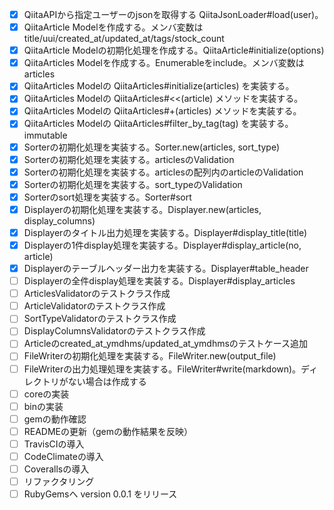 - [x] QiitaAPIから指定ユーザーのjsonを取得する QiitaJsonLoader#load(user)。
- [x] QiitaArticle Modelを作成する。メンバ変数はtitle/uui/created_at/updated_at/tags/stock_count
- [x] QiitaArticle Modelの初期化処理を作成する。QiitaArticle#initialize(options)
- [x] QiitaArticles Modelを作成する。Enumerableをinclude。メンバ変数は articles
- [x] QiitaArticles Modelの QiitaArticles#initialize(articles) を実装する。
- [x] QiitaArticles Modelの QiitaArticles#<<(article) メソッドを実装する。
- [x] QiitaArticles Modelの QiitaArticles#+(articles) メソッドを実装する。
- [x] QiitaArticles Modelの QiitaArticles#filter_by_tag(tag) を実装する。immutable
- [x] Sorterの初期化処理を実装する。Sorter.new(articles, sort_type)
- [x] Sorterの初期化処理を実装する。articlesのValidation
- [x] Sorterの初期化処理を実装する。articlesの配列内のarticleのValidation
- [x] Sorterの初期化処理を実装する。sort_typeのValidation
- [x] Sorterのsort処理を実装する。Sorter#sort
- [x] Displayerの初期化処理を実装する。Displayer.new(articles, display_columns)
- [x] Displayerのタイトル出力処理を実装する。Displayer#display_title(title)
- [x] Displayerの1件display処理を実装する。Displayer#display_article(no, article)
- [x] Displayerのテーブルヘッダー出力を実装する。Displayer#table_header
- [ ] Displayerの全件display処理を実装する。Displayer#display_articles
- [ ] ArticlesValidatorのテストクラス作成
- [ ] ArticleValidatorのテストクラス作成
- [ ] SortTypeValidatorのテストクラス作成
- [ ] DisplayColumnsValidatorのテストクラス作成
- [ ] Articleのcreated_at_ymdhms/updated_at_ymdhmsのテストケース追加
- [ ] FileWriterの初期化処理を実装する。FileWriter.new(output_file)
- [ ] FileWriterの出力処理処理を実装する。FileWriter#write(markdown)。ディレクトリがない場合は作成する
- [ ] coreの実装
- [ ] binの実装
- [ ] gemの動作確認
- [ ] READMEの更新（gemの動作結果を反映）
- [ ] TravisCIの導入
- [ ] CodeClimateの導入
- [ ] Coverallsの導入
- [ ] リファクタリング
- [ ] RubyGemsへ version 0.0.1 をリリース

